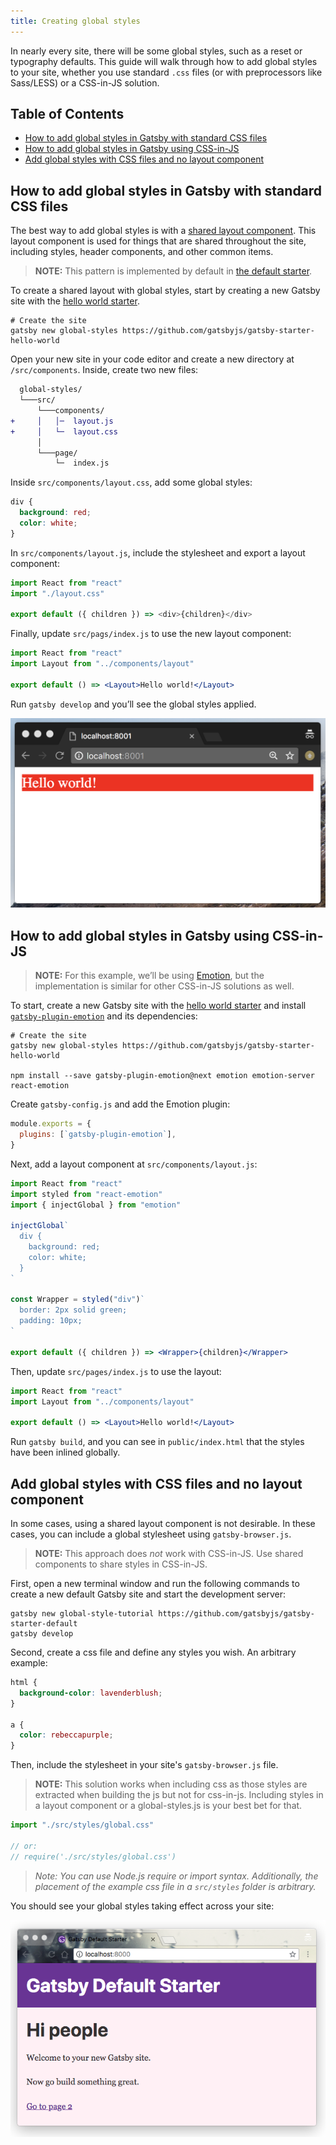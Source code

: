 ```yaml
---
title: Creating global styles
---
```


In nearly every site, there will be some global styles, such as a reset or typography defaults. This guide will walk through how to add global styles to your site, whether you use standard `.css` files (or with preprocessors like Sass/LESS) or a CSS-in-JS solution.

## Table of Contents

- [How to add global styles in Gatsby with standard CSS files](#how-to-add-global-styles-in-gatsby-with-standard-css-files)
- [How to add global styles in Gatsby using CSS-in-JS](#how-to-add-global-styles-in-gatsby-using-css-in-js)
- [Add global styles with CSS files and no layout component](#add-global-styles-with-css-files-and-no-layout-component)

## How to add global styles in Gatsby with standard CSS files

The best way to add global styles is with a [shared layout component](https://next.gatsbyjs.org/tutorial/part-three/#your-first-layout-component). This layout component is used for things that are shared throughout the site, including styles, header components, and other common items.

> **NOTE:** This pattern is implemented by default in [the default starter](https://github.com/gatsbyjs/gatsby-starter-default/blob/02324e5b04ea0a66d91c7fe7408b46d0a7eac868/src/layouts/index.js#L6).

To create a shared layout with global styles, start by creating a new Gatsby site with the [hello world starter](https://github.com/gatsbyjs/gatsby-starter-hello-world).

```shell
# Create the site
gatsby new global-styles https://github.com/gatsbyjs/gatsby-starter-hello-world
```

Open your new site in your code editor and create a new directory at `/src/components`. Inside, create two new files:

```diff
  global-styles/
  └───src/
      └───components/
+     │   │─  layout.js
+     │   └─  layout.css
      │
      └───page/
          └─  index.js
```

Inside `src/components/layout.css`, add some global styles:

```css
div {
  background: red;
  color: white;
}
```

In `src/components/layout.js`, include the stylesheet and export a layout component:

```js
import React from "react"
import "./layout.css"

export default ({ children }) => <div>{children}</div>
```

Finally, update `src/pags/index.js` to use the new layout component:

```jsx
import React from "react"
import Layout from "../components/layout"

export default () => <Layout>Hello world!</Layout>
```

Run `gatsby develop` and you’ll see the global styles applied.

![Global styles](./images/global-styles.png)

## How to add global styles in Gatsby using CSS-in-JS

> **NOTE:** For this example, we’ll be using [Emotion](https://emotion.sh), but the implementation is similar for other CSS-in-JS solutions as well.

To start, create a new Gatsby site with the [hello world starter](https://github.com/gatsbyjs/gatsby-starter-hello-world) and install [`gatsby-plugin-emotion`](https://next.gatsbyjs.org/packages/gatsby-plugin-emotion/) and its dependencies:

```shell
# Create the site
gatsby new global-styles https://github.com/gatsbyjs/gatsby-starter-hello-world

npm install --save gatsby-plugin-emotion@next emotion emotion-server react-emotion
```

Create `gatsby-config.js` and add the Emotion plugin:

```js
module.exports = {
  plugins: [`gatsby-plugin-emotion`],
}
```

Next, add a layout component at `src/components/layout.js`:

```jsx
import React from "react"
import styled from "react-emotion"
import { injectGlobal } from "emotion"

injectGlobal`
  div {
    background: red;
    color: white;
  }
`

const Wrapper = styled("div")`
  border: 2px solid green;
  padding: 10px;
`

export default ({ children }) => <Wrapper>{children}</Wrapper>
```

Then, update `src/pages/index.js` to use the layout:

```jsx
import React from "react"
import Layout from "../components/layout"

export default () => <Layout>Hello world!</Layout>
```

Run `gatsby build`, and you can see in `public/index.html` that the styles have been inlined globally.

## Add global styles with CSS files and no layout component

In some cases, using a shared layout component is not desirable. In these cases, you can include a global stylesheet using `gatsby-browser.js`.

> **NOTE:** This approach does _not_ work with CSS-in-JS. Use shared components to share styles in CSS-in-JS.

First, open a new terminal window and run the following commands to create a new default Gatsby site and start the development server:

```shell
gatsby new global-style-tutorial https://github.com/gatsbyjs/gatsby-starter-default
gatsby develop
```

Second, create a css file and define any styles you wish. An arbitrary example:

```css
html {
  background-color: lavenderblush;
}

a {
  color: rebeccapurple;
}
```

Then, include the stylesheet in your site's `gatsby-browser.js` file.

> **NOTE:** This solution works when including css as those styles are extracted when building the js but not for css-in-js.
> Including styles in a layout component or a global-styles.js is your best bet for that.

```javascript
import "./src/styles/global.css"

// or:
// require('./src/styles/global.css')
```

> _Note: You can use Node.js require or import syntax. Additionally, the placement of the example css file in a `src/styles` folder is arbitrary._

You should see your global styles taking effect across your site:

![Global styles example site](./images/global-styles-example.png)
